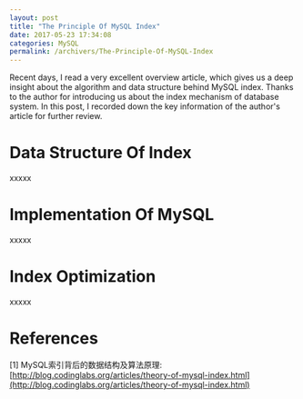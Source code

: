 ```yaml
---
layout: post
title: "The Principle Of MySQL Index"
date: 2017-05-23 17:34:08
categories: MySQL
permalink: /archivers/The-Principle-Of-MySQL-Index
---
```


Recent days, I read a very excellent overview article, which gives us a deep insight about the algorithm and data structure behind MySQL index. Thanks to the author for introducing us about the index mechanism of database system. In this post, I recorded down the key information of the author's article for further review.

<!--more-->

# Data Structure Of Index

xxxxx

# Implementation Of MySQL

xxxxx 

# Index Optimization

xxxxx

# References

[1] MySQL索引背后的数据结构及算法原理: [http://blog.codinglabs.org/articles/theory-of-mysql-index.html](http://blog.codinglabs.org/articles/theory-of-mysql-index.html)






